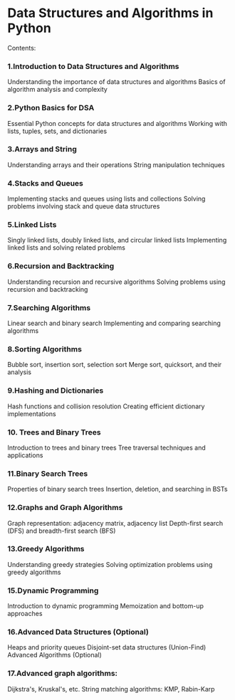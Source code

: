 # Data Structures and Algorithms in Python
Contents:

### 1.Introduction to Data Structures and Algorithms
Understanding the importance of data structures and algorithms
Basics of algorithm analysis and complexity
### 2.Python Basics for DSA
Essential Python concepts for data structures and algorithms
Working with lists, tuples, sets, and dictionaries
### 3.Arrays and String
Understanding arrays and their operations
String manipulation techniques
### 4.Stacks and Queues
Implementing stacks and queues using lists and collections
Solving problems involving stack and queue data structures
### 5.Linked Lists
Singly linked lists, doubly linked lists, and circular linked lists
Implementing linked lists and solving related problems
### 6.Recursion and Backtracking
Understanding recursion and recursive algorithms
Solving problems using recursion and backtracking
### 7.Searching Algorithms
Linear search and binary search
Implementing and comparing searching algorithms
### 8.Sorting Algorithms
Bubble sort, insertion sort, selection sort
Merge sort, quicksort, and their analysis
### 9.Hashing and Dictionaries
Hash functions and collision resolution
Creating efficient dictionary implementations
### 10. Trees and Binary Trees
Introduction to trees and binary trees
Tree traversal techniques and applications
### 11.Binary Search Trees
Properties of binary search trees
Insertion, deletion, and searching in BSTs
### 12.Graphs and Graph Algorithms
Graph representation: adjacency matrix, adjacency list
Depth-first search (DFS) and breadth-first search (BFS)
### 13.Greedy Algorithms
Understanding greedy strategies
Solving optimization problems using greedy algorithms
### 15.Dynamic Programming
Introduction to dynamic programming
Memoization and bottom-up approaches
### 16.Advanced Data Structures (Optional)
Heaps and priority queues
Disjoint-set data structures (Union-Find)
Advanced Algorithms (Optional)
### 17.Advanced graph algorithms:
Dijkstra's, Kruskal's, etc.
String matching algorithms: KMP, Rabin-Karp
